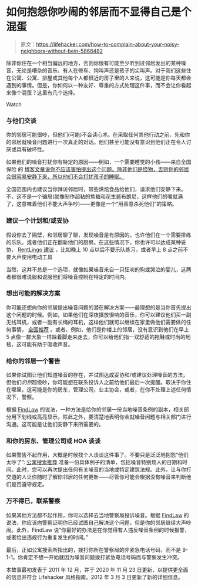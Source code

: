 # 如何抱怨你吵闹的邻居而不显得自己是个混蛋

> 原文：<https://lifehacker.com/how-to-complain-about-your-noisy-neighbors-without-bein-5868482>

除非你住在一个相当偏远的地方，否则你很有可能至少听到过邻居发出的某种噪音，无论是嘈杂的音乐、有人在修车、狗叫声还是孩子的尖叫声。对于我们这些住在公寓、公寓、排屋或其他每个人都很近的房子里的人来说，这可能是你每天都会遇到的事情。但是，你如何以一种友好、尊重的方式处理这件事，而不会让你看起来像个混蛋？这里有几个选择。

Watch

### **与他们交谈**

你的邻居可能很吵，但他们(可能)不会读心术。在采取任何其他行动之前，先和你的邻居就噪音问题进行一次真正的对话。他们甚至可能没有意识到他们正在令人讨厌或具有破坏性。

如果他们的噪音打扰你有特定的原因——例如，一个需要睡觉的小孩——来自全国保险 的 [博客文章说你不应该害怕提出这个问题。除非他们是怪物，否则你的邻居会很容易安静下来，所以他们不会打扰孩子的睡眠。](https://blog.nationwide.com/dealing-with-noisy-neighbors/)

全国范围内也建议当你拜访邻居时，带些烘焙食品给他们，请求他们安静下来。不，这不是一个骗局(就像制作超粘的焦糖和花生酱布朗尼，这样他们的嘴就满了，这意味着他们不能大声争吵)——更像是一个“用善意杀死他们”的策略。

### **建议一个计划和/或妥协**

假设你去了隔壁，和邻居聊了聊，发现噪音是有原因的。也许他们在一个需要排练的乐队，或者他们正在翻新他们的厨房。在这些情况下，你也许可以达成某种妥协， [RentLingo 建议](https://www.rentlingo.com/how-to-deal-with-noisy-neighbors) ，比如晚上 10 点以后不要乐队练习，或者早上 8 点之前不要大声使用电动工具

当然，这并不总是一个选项，就像如果噪音来自一只狂吠的狗或哭泣的婴儿，这两者都很难说服和说服他们将噪音控制在特定的时间内。

### **想出可能的解决方案**

你可能还想向你的邻居提出噪音问题的潜在解决方案——最理想的是当你首先提出这个问题的时候。例如，如果他们在深夜播放很响的音乐，你可以建议他们买一副无线耳机，或者一副有长绳的耳机，这样他们就可以继续在家里做他们需要做的任何事情， [全国推荐](https://blog.nationwide.com/dealing-with-noisy-neighbors/) 。或者，例如，他们是你楼上的邻居，没有意识到他们在早上 5 点像一群大象一样跺着脚走来走去，你可以给他们指一双舒适的拖鞋或时尚的地毯，这可能有助于吸收声音。

### 给你的邻居一个警告

如果你试图让他们知道噪音的存在，并试图达成妥协和/或建议处理噪音的方法，但他们*仍然*超级吵，你可能想在联系投诉人之前给他们最后一次提醒。取决于你住在哪里，这可能是你的房东，管理公司，业主协会，或者，在你不处理上述任何情况下，警察。

根据 [FindLaw](https://realestate.findlaw.com/neighbors/what-to-do-about-a-neighbor-s-noise-faqs.html) 的说法，一种方法是给你的邻居一份当地噪音条例的副本，相关部分用下划线或高亮显示。除此之外，要清楚地表明你会就噪音问题与相关部门进行沟通。这可能是让他们安静下来所需要的。

### **和你的房东、管理公司或 HOA 谈谈**

如果警告不起作用，大概是时候找个人谈谈这件事了。不要只是泛泛地抱怨“他们太吵了”: [公寓搜索推荐](https://blog.apartmentsearch.com/apartment-life-2/dealing-with-noisy-neighbors-for-good/) 准备一份具体例子的清单，包括噪音特别烦人的日期和时间。此时，您可以再次提出任何有关噪音的当地或特定建筑法规。此外，让与你打交道的人让你随时了解你邻居的任何更新——尽管你可能会根据没有噪音来判断他们是否遵守规定。

### **万不得已，联系警察**

如果其他方法都不起作用，你可以选择去当地警察局投诉噪音。根据 [FindLaw](https://realestate.findlaw.com/neighbors/what-to-do-about-a-neighbor-s-noise-faqs.html) 的说法，你应该向警察证明你已经试图自己解决这个问题，但是你的邻居继续大声吵闹。此外，FindLaw 说“你最好的办法是在你觉得有人违反噪音条例的时候报警，或者给出违规行为重复发生的时间。”

最后，正如公寓搜索所指出的，拨打你所在警察局的非紧急电话号码，而不是 9-1-1。你肯定不想一开始就因为噪音问题拨打紧急电话号码而与警察发生冲突。

本故事最初发表于 2011 年 12 月，并于 2020 年 11 月 23 日更新，以提供更全面的信息并符合 Lifehacker 风格指南。2012 年 3 月 3 日更新了新的详细信息。